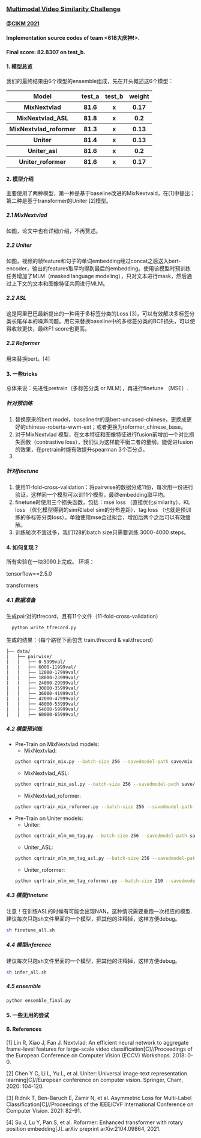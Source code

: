### [Multimodal Video Similarity Challenge](https://algo.browser.qq.com/)
#### [@CIKM 2021](https://www.cikm2021.org/analyticup) 
#### Implementation source codes of team <618大庆神!>.
#### Final score: 82.8307 on test_b.

#### 1. 模型总览
我们的最终结果由6个模型的ensemble组成，先在开头概述这6个模型：
 <table>
        <tr>
            <th>Model</th>
            <th>test_a</th>
            <th>test_b</th>
            <th>weight</th>
        </tr>
        <tr>
            <th>MixNextvlad</th>
            <th>81.6</th>
            <th>x</th>
            <th>0.17</th>
        </tr>
        <tr>
            <th>MixNextvlad_ASL</th>
            <th>81.8</th>
            <th>x</th>
            <th>0.2</th>
        </tr>
        <tr>
            <th>MixNextvlad_roformer</th>
            <th>81.3</th>
            <th>x</th>
            <th>0.13</th>
        </tr>
        <tr>
            <th>Uniter</th>
            <th>81.4</th>
            <th>x</th>
            <th>0.13</th>
        </tr>
        <tr>
            <th>Uniter_asl</th>
            <th>81.6</th>
            <th>x</th>
            <th>0.2</th>
        </tr>
        <tr>
            <th>Uniter_roformer</th>
            <th>81.6</th>
            <th>x</th>
            <th>0.17</th>
        </tr>
    </table>

#### 2. 模型介绍
主要使用了两种模型，第一种是基于baseline改进的MixNextvald，在[1]中提出；第二种是基于transformer的Uniter [2]模型。 

##### 2.1 MixNextvlad
如图，论文中也有详细介绍，不再赘述。

##### 2.2 Uniter
如图，视频的帧feature和句子的单词embedding经过concat之后送入bert-encoder，输出的features取平均得到最后的embedding。使用该模型时预训练任务增加了MLM（masked language modeling），只对文本进行mask，然后通过上下文的文本和图像特征共同进行MLM。

##### 2.2 ASL
这是阿里巴巴最新提出的一种用于多标签分类的Loss [3]，可以有效解决多标签分类长尾样本的噪声问题。用它来替换baseline中的多标签分类的BCE损失，可以使得收敛更快，最终F1 score也更高。

##### 2.2 Roformer
用来替换bert。[4]

#### 3. 一些tricks
总体来说：先进性pretrain（多标签分类 or MLM），再进行finetune （MSE）.

##### 针对预训练
1. 替换原来的bert model，baseline中的是bert-uncased-chinese，更换成更好的chinese-roberta-wwm-ext；或者更换为roformer_chinese_base。
2. 对于MixNextvlad 模型，在文本特征和图像特征进行fusion前增加一个对比损失函数（contrastive loss），我们认为这样能平衡二者的量纲，能促进fusion的效果，在pretrain时能有效提升spearman 3个百分点。
3. 

##### 针对finetune
1. 使用11-fold-cross-validation：将pairwise的数据分成11份，每次用一份进行验证，这样同一个模型可以训11个模型，最终embedding取平均。
2. finetune时使用三个损失函数，包括：mse loss （直接优化similarity）、KL loss （优化模型得到的sim和label sim的分布差距）、tag loss （也就是预训练的多标签分类loss）。单独使用mse会过拟合，增加后两个之后可以有效缓解。
3. 训练轮次不宜过多，我们128的batch size只需要训练 3000-4000 steps。

#### 4. 如何复现？
所有实验在一块3090上完成。
环境： 

tensorflow==2.5.0    

transformers    

##### 4.1 数据准备
生成pair对的tfrecord，且有11个文件（11-fold-cross-validation）
```bash
  python write_tfrecord.py
```
生成的结果：（每个路径下面包含 train.tfrecord & val.tfrecord）
```
├── data/
|   ├── pairwise/           
|   |   ├── 0-5999val/
|   |   ├── 6000-11999val/
|   |   ├── 12000-17999val/
|   |   ├── 18000-23999val/
|   |   ├── 24000-29999val/
|   |   ├── 30000-35999val/
|   |   ├── 36000-41999val/
|   |   ├── 42000-47999val/
|   |   ├── 48000-53999val/
|   |   ├── 54000-59999val/
|   |   ├── 60000-65999val/
```

##### 4.2 模型预训练
+ Pre-Train on MixNextvlad models:
    + MixNextvlad:
    ```bash
    python cqrtrain_mix.py --batch-size 256 --savedmodel-path save/mix
    ```
    + MixNextvlad_ASL:
    ```bash
    python cqrtrain_mix_asl.py --batch-size 256 --savedmodel-path save/mix_asl
    ```
    + MixNextvlad_roformer:
    ```bash
    python cqrtrain_mix_roformer.py --batch-size 256 --savedmodel-path save/mix_roformer --bert-dir junnyu/roformer_chinese_base
    ```
+ Pre-Train on Uniter models:
    + Uniter:
    ```bash
    python cqrtrain_mlm_mm_tag.py --batch-size 256 --savedmodel-path save/uniter --uniter-pooling mean 
    ```
    + Uniter_ASL:
    ```bash
    python cqrtrain_mlm_mm_tag_asl.py --batch-size 256 --savedmodel-path save/uniter_asl --uniter-pooling mean 
    ```
    + Uniter_roformer:
    ```bash
    python cqrtrain_mlm_mm_tag_roformer.py --batch-size 210 --savedmodel-path save/uniter_roformer --uniter-pooling mean --bert-dir junnyu/roformer_chinese_base 
    ```
    
##### 4.3 模型finetune
注意！在训练ASL的时候有可能会出现NAN，这种情况需要重跑一次相应的模型.
建议每次只跑sh文件里面的一个模型，把其他的注释掉，这样方便debug。
```bash
sh finetune_all.sh
```

##### 4.4 模型inference
建议每次只跑sh文件里面的一个模型，把其他的注释掉，这样方便debug。
```bash
sh infer_all.sh
```

##### 4.5 ensemble
```bash
python ensemble_final.py
```

#### 5. 一些无用的尝试

#### 6. References
[1] Lin R, Xiao J, Fan J. Nextvlad: An efficient neural network to aggregate frame-level features for large-scale video classification[C]//Proceedings of the European Conference on Computer Vision (ECCV) Workshops. 2018: 0-0.

[2] Chen Y C, Li L, Yu L, et al. Uniter: Universal image-text representation learning[C]//European conference on computer vision. Springer, Cham, 2020: 104-120.

[3] Ridnik T, Ben-Baruch E, Zamir N, et al. Asymmetric Loss for Multi-Label Classification[C]//Proceedings of the IEEE/CVF International Conference on Computer Vision. 2021: 82-91.

[4] Su J, Lu Y, Pan S, et al. Roformer: Enhanced transformer with rotary position embedding[J]. arXiv preprint arXiv:2104.09864, 2021.
